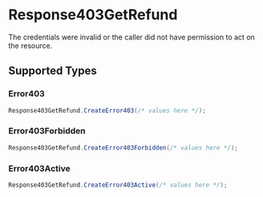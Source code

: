 # Response403GetRefund

The credentials were invalid or the caller did not have permission to act on the resource.


## Supported Types

### Error403

```csharp
Response403GetRefund.CreateError403(/* values here */);
```

### Error403Forbidden

```csharp
Response403GetRefund.CreateError403Forbidden(/* values here */);
```

### Error403Active

```csharp
Response403GetRefund.CreateError403Active(/* values here */);
```

